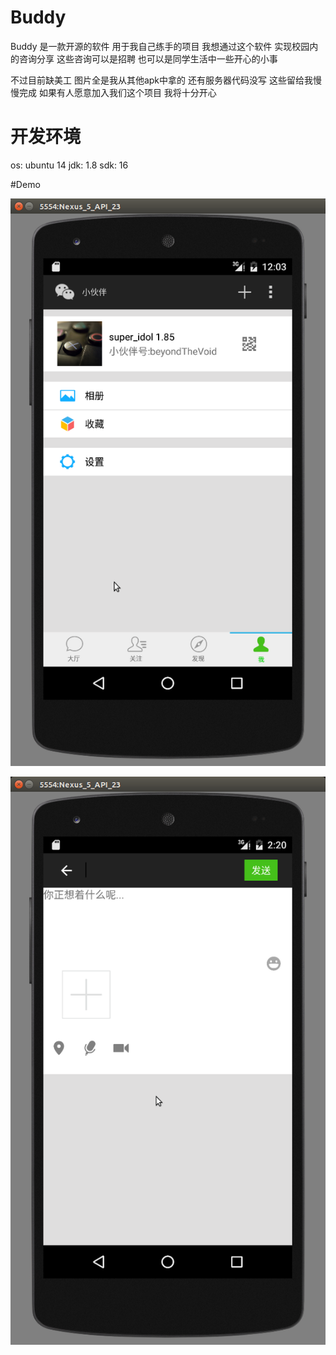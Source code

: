 # Buddy
Buddy 是一款开源的软件 用于我自己练手的项目 
我想通过这个软件 实现校园内的咨询分享
这些咨询可以是招聘  也可以是同学生活中一些开心的小事

不过目前缺美工 图片全是我从其他apk中拿的
还有服务器代码没写  这些留给我慢慢完成 如果有人愿意加入我们这个项目 我将十分开心


# 开发环境
os: ubuntu 14
jdk: 1.8
sdk: 16

#Demo 

 ![image](https://github.com/ChanJLee/Buddy/raw/master/demo/demo1.png)

 
 ![image](https://github.com/ChanJLee/Buddy/raw/master/demo/demo2.png)

